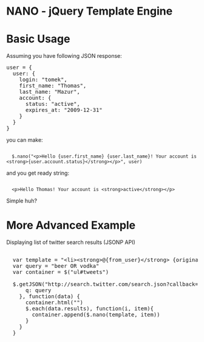 NANO - jQuery Template Engine
=============================

Basic Usage
===========

Assuming you have following JSON response:

<pre>
user = {
  user: {
    login: "tomek",
    first_name: "Thomas",
    last_name: "Mazur",
    account: {
      status: "active",
      expires_at: "2009-12-31"
    }
  }
}  
</pre>

you can make:

<code>
  $.nano("&lt;p&gt;Hello {user.first_name} {user.last_name}! Your account is &lt;strong&gt;{user.account.status}&lt;/strong&gt;&lt;/p&gt;", user)
</code>

and you get ready string:

<code>
  &lt;p&gt;Hello Thomas! Your account is &lt;strong&gt;active&lt;/strong&gt;&lt;/p&gt;
</code>

Simple huh?

More Advanced Example
=====================

Displaying list of twitter search results (JSONP API)

<pre>  
  var template = "&lt;li&gt;&lt;strong&gt;@{from_user}&lt;/strong&gt; {original_text}&lt;/li&gt;"
  var query = "beer OR vodka"
  var container = $("ul#tweets")

  $.getJSON("http://search.twitter.com/search.json?callback=?", {
      q: query
    }, function(data) {
      container.html("")
      $.each(data.results), function(i, item){
        container.append($.nano(template, item))
      }
    }
  }
</pre>
